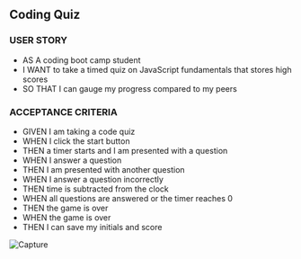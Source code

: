 ## Coding Quiz


### USER STORY
* AS A coding boot camp student
* I WANT to take a timed quiz on JavaScript fundamentals that stores high scores
* SO THAT I can gauge my progress compared to my peers

### ACCEPTANCE CRITERIA
* GIVEN I am taking a code quiz
* WHEN I click the start button
* THEN a timer starts and I am presented with a question
* WHEN I answer a question
* THEN I am presented with another question
* WHEN I answer a question incorrectly
* THEN time is subtracted from the clock
* WHEN all questions are answered or the timer reaches 0
* THEN the game is over
* WHEN the game is over
* THEN I can save my initials and score


![Capture](https://user-images.githubusercontent.com/84816623/129595325-15fe342c-5ff7-4207-a222-92279887d999.PNG)
